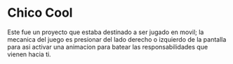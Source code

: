 # Chico Cool

Este fue un proyecto que  estaba destinado a ser jugado en movil; la mecanica del juego es presionar del lado derecho o izquierdo de la pantalla para asi activar una animacion para batear las responsabilidades que vienen hacia ti.
